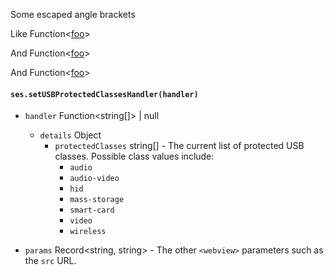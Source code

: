 Some escaped angle brackets

Like Function\<[foo](bar)>

And Function&lt;[foo](bar)>

And Function&#60;[foo](bar)>

#### `ses.setUSBProtectedClassesHandler(handler)`

* `handler` Function\<string[]>  | null
  * `details` Object
    * `protectedClasses` string[] - The current list of protected USB classes. Possible class values include:
      * `audio`
      * `audio-video`
      * `hid`
      * `mass-storage`
      * `smart-card`
      * `video`
      * `wireless`

* `params` Record\<string, string\> - The other `<webview>` parameters such as the `src` URL.
